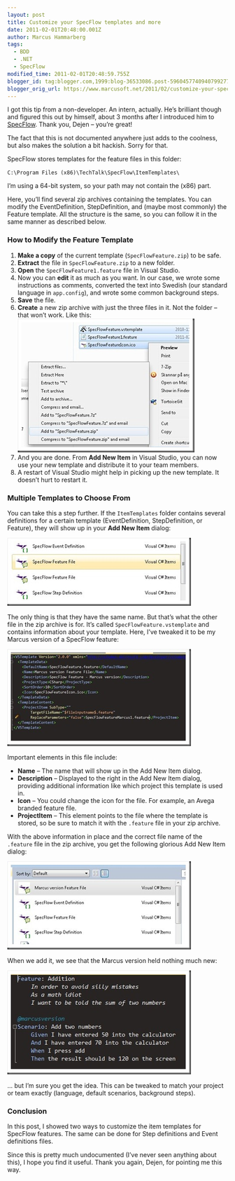 ```yaml
---
layout: post
title: Customize your SpecFlow templates and more
date: 2011-02-01T20:48:00.001Z
author: Marcus Hammarberg
tags:
  - BDD
  - .NET
  - SpecFlow
modified_time: 2011-02-01T20:48:59.755Z
blogger_id: tag:blogger.com,1999:blog-36533086.post-5960457740940799277
blogger_orig_url: https://www.marcusoft.net/2011/02/customize-your-specflow-templates-and.html
---
```


I got this tip from a non-developer. An intern, actually. He’s brilliant though and figured this out by himself, about 3 months after I introduced him to [SpecFlow](http://www.specflow.org). Thank you, Dejen – you’re great!

The fact that this is not documented anywhere just adds to the coolness, but also makes the solution a bit hackish. Sorry for that.

SpecFlow stores templates for the feature files in this folder:

```text
C:\Program Files (x86)\TechTalk\SpecFlow\ItemTemplates\
```

I’m using a 64-bit system, so your path may not contain the (x86) part.

Here, you’ll find several zip archives containing the templates. You can modify the EventDefinition, StepDefinition, and (maybe most commonly) the Feature template. All the structure is the same, so you can follow it in the same manner as described below.

### How to Modify the Feature Template

1. **Make a copy** of the current template (`SpecFlowFeature.zip`) to be safe.
2. **Extract** the file in `SpecFlowFeature.zip` to a new folder.
3. **Open** the `SpecFlowFeature1.feature` file in Visual Studio.
4. Now you can **edit** it as much as you want. In our case, we wrote some instructions as comments, converted the text into Swedish (our standard language in `app.config`), and wrote some common background steps.
5. **Save** the file.
6. **Create** a new zip archive with just the three files in it. Not the folder – that won’t work. Like this:
    ![zipping together your template](/img/zipping%2520together%2520your%2520template_thumb.jpg)
7. And you are done. From **Add New Item** in Visual Studio, you can now use your new template and distribute it to your team members.
8. A restart of Visual Studio might help in picking up the new template. It doesn’t hurt to restart it.

### Multiple Templates to Choose From

You can take this a step further. If the `ItemTemplates` folder contains several definitions for a certain template (EventDefinition, StepDefinition, or Feature), they will show up in your **Add New Item** dialog:

![showing 2 feature templates](/img/showing%25202%2520feature%2520templates_thumb.jpg)

The only thing is that they have the same name. But that’s what the other file in the zip archive is for. It’s called `SpecFlowFeature.vstemplate` and contains information about your template. Here, I’ve tweaked it to be my Marcus version of a SpecFlow feature:

![template for Marcus feature](/img/vstemplate%2520for%2520Marcus%2520feature_thumb.jpg)

Important elements in this file include:

- **Name** – The name that will show up in the Add New Item dialog.
- **Description** – Displayed to the right in the Add New Item dialog, providing additional information like which project this template is used in.
- **Icon** – You could change the icon for the file. For example, an Avega branded feature file.
- **ProjectItem** – This element points to the file where the template is stored, so be sure to match it with the `.feature` file in your zip archive.

With the above information in place and the correct file name of the `.feature` file in the zip archive, you get the following glorious Add New Item dialog:

![marcus version showing up in add new item](/img/marcus%2520version%2520showing%2520up%2520in%2520add%2520new%2520item_thumb.jpg)

When we add it, we see that the Marcus version held nothing much new:

![marcus feature in full swing](/img/marcus%2520feature%2520in%2520full%2520swing_thumb.jpg)

... but I’m sure you get the idea. This can be tweaked to match your project or team exactly (language, default scenarios, background steps).

### Conclusion

In this post, I showed two ways to customize the item templates for SpecFlow features. The same can be done for Step definitions and Event definitions files.

Since this is pretty much undocumented (I’ve never seen anything about this), I hope you find it useful. Thank you again, Dejen, for pointing me this way.
